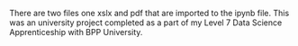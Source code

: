 There are two files one xslx and pdf that are imported to the ipynb file.
This was an university project completed as a part of my Level 7 Data Science Apprenticeship with BPP University.
